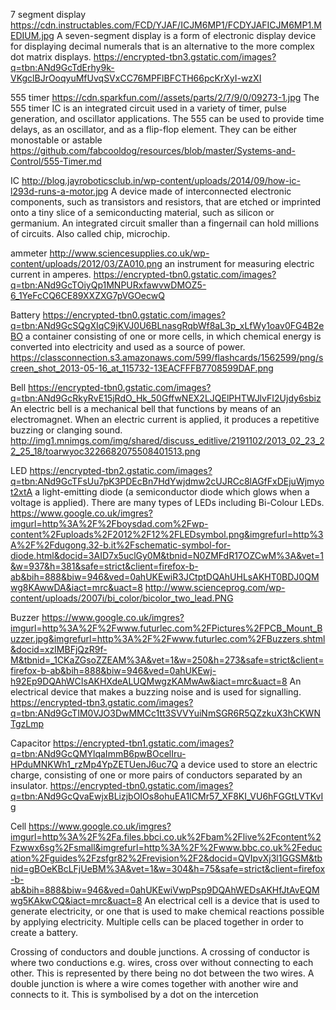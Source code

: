 
7 segment display
https://cdn.instructables.com/FCD/YJAF/ICJM6MP1/FCDYJAFICJM6MP1.MEDIUM.jpg
A seven-segment display is a form of electronic display device for displaying decimal numerals that is an alternative to the more complex dot matrix displays.
https://encrypted-tbn3.gstatic.com/images?q=tbn:ANd9GcTdErhy9k-VKgclBJrOoqyuMfUvqSVxCC76MPFlBFCTH66pcKrXyI-wzXI

555 timer
https://cdn.sparkfun.com//assets/parts/2/7/9/0/09273-1.jpg
The 555 timer IC is an integrated circuit used in a variety of timer, pulse generation, and oscillator applications. The 555 can be used to provide time delays, as an oscillator, and as a flip-flop element. They can be either monostable or astable
https://github.com/fabcooldog/resources/blob/master/Systems-and-Control/555-Timer.md

IC
http://blog.jayroboticsclub.in/wp-content/uploads/2014/09/how-ic-l293d-runs-a-motor.jpg
A device made of interconnected electronic components, such as transistors and resistors, that are etched or imprinted onto a tiny slice of a semiconducting material, such as silicon or germanium. An integrated circuit smaller than a fingernail can hold millions of circuits. Also called chip, microchip.

ammeter
http://www.sciencesupplies.co.uk/wp-content/uploads/2012/03/ZA010.png
an instrument for measuring electric current in amperes.
https://encrypted-tbn0.gstatic.com/images?q=tbn:ANd9GcTOiyQp1MNPURxfawvwDMOZ5-6_1YeFcCQ6CE89XXZXG7pVGOecwQ

Battery
https://encrypted-tbn0.gstatic.com/images?q=tbn:ANd9GcSQgXIqC9jKVJ0U6BLnasgRqbWf8aL3p_xLfWy1oav0FG4B2eBO
a container consisting of one or more cells, in which chemical energy is converted into electricity and used as a source of power.
https://classconnection.s3.amazonaws.com/599/flashcards/1562599/png/screen_shot_2013-05-16_at_115732-13EACFFFB7708599DAF.png

Bell
https://encrypted-tbn0.gstatic.com/images?q=tbn:ANd9GcRkyRvE15jRdO_Hk_50GffwNEX2LJQElPHTWJlvFI2Ujdy6sbiz
An electric bell is a mechanical bell that functions by means of an electromagnet. When an electric current is applied, it produces a repetitive buzzing or clanging sound.
http://img1.mnimgs.com/img/shared/discuss_editlive/2191102/2013_02_23_22_25_18/toarwyoc3226682075508401513.png

LED
https://encrypted-tbn2.gstatic.com/images?q=tbn:ANd9GcTFsUu7pK3PDEcBn7HdYwjdmw2cUJRCc8lAGfFxDEjuWjmyot2xtA
a light-emitting diode (a semiconductor diode which glows when a voltage is applied). There are many types of LEDs including Bi-Colour LEDs.
https://www.google.co.uk/imgres?imgurl=http%3A%2F%2Fboysdad.com%2Fwp-content%2Fuploads%2F2012%2F12%2FLEDsymbol.png&imgrefurl=http%3A%2F%2Fdugong.32-b.it%2Fschematic-symbol-for-diode.html&docid=3AID7x5uclGy0M&tbnid=N0ZMFdR17OZCwM%3A&vet=1&w=937&h=381&safe=strict&client=firefox-b-ab&bih=888&biw=946&ved=0ahUKEwiR3JCtptDQAhUHLsAKHT0BDJ0QMwg8KAwwDA&iact=mrc&uact=8
http://www.scienceprog.com/wp-content/uploads/2007i/bi_color/bicolor_two_lead.PNG

Buzzer
https://www.google.co.uk/imgres?imgurl=http%3A%2F%2Fwww.futurlec.com%2FPictures%2FPCB_Mount_Buzzer.jpg&imgrefurl=http%3A%2F%2Fwww.futurlec.com%2FBuzzers.shtml&docid=xzIMBFjQzR9f-M&tbnid=_1CKaZGsoZZEAM%3A&vet=1&w=250&h=273&safe=strict&client=firefox-b-ab&bih=888&biw=946&ved=0ahUKEwj-h92Ep9DQAhWCIsAKHXdeALUQMwgzKAMwAw&iact=mrc&uact=8
An electrical device that makes a buzzing noise and is used for signalling.
https://encrypted-tbn3.gstatic.com/images?q=tbn:ANd9GcTIM0VJO3DwMMCc1tt3SVVYuiNmSGR6R5QZzkuX3hCKWNTgzLmp

Capacitor
https://encrypted-tbn1.gstatic.com/images?q=tbn:ANd9GcQMYlqaImmB6pwBOcelIru-HPduMNKWh1_rzMp4YpZETUenJ6uc7Q
a device used to store an electric charge, consisting of one or more pairs of conductors separated by an insulator.
https://encrypted-tbn0.gstatic.com/images?q=tbn:ANd9GcQvaEwjxBLizjbOIOs8ohuEA1ICMr57_XF8KI_VU6hFGGtLVTKvIg

Cell
https://www.google.co.uk/imgres?imgurl=http%3A%2F%2Fa.files.bbci.co.uk%2Fbam%2Flive%2Fcontent%2Fzwwx6sg%2Fsmall&imgrefurl=http%3A%2F%2Fwww.bbc.co.uk%2Feducation%2Fguides%2Fzsfgr82%2Frevision%2F2&docid=QVIpvXj3l1GGSM&tbnid=gBOeKBcLFjUeBM%3A&vet=1&w=304&h=75&safe=strict&client=firefox-b-ab&bih=888&biw=946&ved=0ahUKEwiVwpPsp9DQAhWEDsAKHfJtAvEQMwg5KAkwCQ&iact=mrc&uact=8
An electrical cell is a device that is used to generate electricity, or one that is used to make chemical reactions possible by applying electricity. Multiple cells can be placed together in order to create a battery.

Crossing of conductors and double junctions.
A crossing of conductor is where two conductions e.g. wires, cross over without connecting to each other. This is represented by there being no dot between the two wires.
A double junction is where a wire comes together with another wire and connects to it. This is symbolised by a dot on the intercetion
